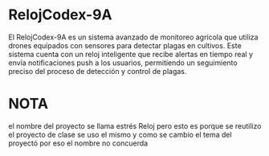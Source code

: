 # RelojCodex-9A
 El RelojCodex-9A es un sistema avanzado de monitoreo agrícola que utiliza drones equipados con sensores para detectar plagas en cultivos. Este sistema cuenta con un reloj inteligente que recibe alertas en tiempo real y envía notificaciones push a los usuarios, permitiendo un seguimiento preciso del proceso de detección y control de plagas.


# NOTA 
el nombre del proyecto se llama estrés Reloj pero esto es porque se reutilizo el proyecto de clase se uso el mismo y como se cambio el tema del proyectó por eso el nombre no concuerda 